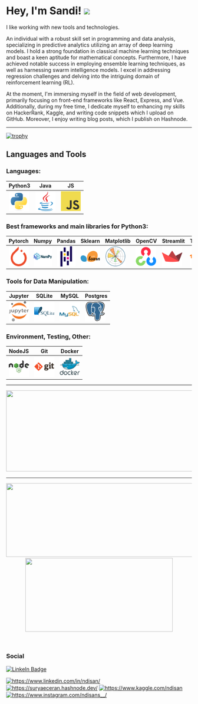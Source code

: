 # Hey, I'm Sandi! <img src="https://raw.githubusercontent.com/MartinHeinz/MartinHeinz/master/wave.gif" width="30px">

I like working with new tools and technologies.

An individual with a robust skill set in programming and data analysis, specializing in predictive analytics utilizing an array of deep learning models. I hold a strong foundation in classical machine learning techniques and boast a keen aptitude for mathematical concepts. Furthermore, I have achieved notable success in employing ensemble learning techniques, as well as harnessing swarm intelligence models. I excel in addressing regression challenges and delving into the intriguing domain of reinforcement learning (RL).

At the moment, I'm immersing myself in the field of web development, primarily focusing on front-end frameworks like React, Express, and Vue. Additionally, during my free time, I dedicate myself to enhancing my skills on HackerRank, Kaggle, and writing code snippets which I upload on GitHub. Moreover, I enjoy writing blog posts, which I publish on Hashnode.

---

[![trophy](https://github-profile-trophy.vercel.app/?username=sandiindika&title=Experience,Stars,Followers,Commits,Repositories,MultipleLang,PillRequest,Issues&theme=onedark)](https://github.com/ryo-ma/github-profile-trophy)

## Languages and Tools
<div>

### Languages:

| Python3 | Java | JS |
|---|---|---|
| <img src="https://github.com/devicons/devicon/blob/master/icons/python/python-original.svg" title="Python"  alt="Python" width="55" height="55"/> | <img src="https://github.com/devicons/devicon/blob/master/icons/java/java-original.svg" title="Java"  alt="Java" width="55" height="55"/> | <img src="https://github.com/devicons/devicon/blob/master/icons/javascript/javascript-original.svg" title="Javascript"  alt="Javascript" width="55" height="55"/> |

### Best frameworks and main libraries for Python3:

| Pytorch | Numpy | Pandas | Sklearn | Matplotlib | OpenCV | Streamlit | TensorFlow |
|---|---|---|---|---|---|---|---|
| <img src="https://github.com/devicons/devicon/blob/master/icons/pytorch/pytorch-original.svg" title="Pytorch"  alt="Pytorch" width="55" height="55"/> | <img src="https://github.com/devicons/devicon/blob/master/icons/numpy/numpy-original-wordmark.svg" title="Numpy"  alt="Numpy" width="55" height="55"/> | <img src="https://github.com/devicons/devicon/blob/master/icons/pandas/pandas-original.svg" title="Pandas" alt="Pandas" width="55" height="55"/> | <img src="https://github.com/devicons/devicon/blob/master/icons/scikitlearn/scikitlearn-original.svg" title="Scikit-Learn" alt="Scikit-Learn" width="55" height="55"/> | <img src="https://github.com/devicons/devicon/blob/master/icons/matplotlib/matplotlib-original.svg" title="Matplotlib" alt="Matplotlib" width="55" height="55"/> | <img src="https://github.com/devicons/devicon/blob/master/icons/opencv/opencv-original.svg" title="OpenCV" alt="OpenCV" width="55" height="55"/> | <img src="https://github.com/devicons/devicon/blob/master/icons/streamlit/streamlit-original.svg" title="Streamlit" alt="Streamlit" width="55" height="55"/> | <img src="https://github.com/devicons/devicon/blob/master/icons/tensorflow/tensorflow-original-wordmark.svg" title="Tensorflow" alt="Tensorflow" width="55" height="55"/> |

### Tools for Data Manipulation:

| Jupyter | SQLite | MySQL | Postgres |
|---|---|---|---|
| <img src="https://github.com/devicons/devicon/blob/master/icons/jupyter/jupyter-original-wordmark.svg" title="Jupiter" alt="Jupiter" width="55" height="55"/> | <img src="https://github.com/devicons/devicon/blob/master/icons/sqlite/sqlite-original-wordmark.svg" title="SQLite" alt="SQLite" width="55" height="55"/> | <img src="https://github.com/devicons/devicon/blob/master/icons/mysql/mysql-original-wordmark.svg" title="MySQL" alt="MySQL" width="55" height="55"/> | <img src="https://github.com/devicons/devicon/blob/master/icons/postgresql/postgresql-original.svg" title="Postgres" alt="Postgres" width="55" height="55"/> |

### Environment, Testing, Other:

| NodeJS | Git | Docker |
|---|---|---|
| <img src="https://github.com/devicons/devicon/blob/master/icons/nodejs/nodejs-original-wordmark.svg" title="NodeJS" alt="NodeJS" width="55" height="55"/> | <img src="https://github.com/devicons/devicon/blob/master/icons/git/git-original-wordmark.svg" title="Git" alt="Git" width="55" height="55"/> | <img src="https://github.com/devicons/devicon/blob/master/icons/docker/docker-original-wordmark.svg" title="Docker" alt="Docker" width="55" height="55"/> |

</div>

---

<p align="center">
  <img width="800" height="220" src="https://streak-stats.demolab.com?user=sandiindika&theme=highcontrast&hide_border=true&border_radius=5&card_width=800">
</p>

---

<p align="center">
  <img width="600" height="200" src="https://github-readme-stats.vercel.app/api?username=sandiindika&show_icons=true&theme=vision-friendly-dark">
  <img width="400" height="200" src="https://github-readme-stats.vercel.app/api/top-langs/?username=sandiindika&size_weight=0.15&count_weight=0.5&layout=compact&theme=vision-friendly-dark">
</p>

<div id="header" align="center">
  <img src="https://komarev.com/ghpvc/?username=sandiindika&style=for-the-badge&color=orange" alt=""/>
</div>

### Social

[![LinkeIn Badge](https://img.shields.io/badge/LinkedIn-blue?style=flat&logo=linkedin&logoColor=white)](https://www.linkedin.com/in/ndisan/)

<p align="left">
  <a href="https://www.linkedin.com/in/ndisan/" target="blank"><img align="center" src="https://raw.githubusercontent.com/rahuldkjain/github-profile-readme-generator/master/src/images/icons/Social/linked-in-alt.svg" alt="https://www.linkedin.com/in/ndisan/" height="30" width="40" /></a>
  <a href="https://suryaeceran.hashnode.dev/" target="blank"><img align="center" src="https://raw.githubusercontent.com/rahuldkjain/github-profile-readme-generator/master/src/images/icons/Social/hashnode.svg" alt="https://suryaeceran.hashnode.dev/" height="30" width="40" /></a>
  <a href="https://www.kaggle.com/ndisan" target="blank"><img align="center" src="https://raw.githubusercontent.com/rahuldkjain/github-profile-readme-generator/master/src/images/icons/Social/kaggle.svg" alt="https://www.kaggle.com/ndisan" height="30" width="40" /></a>
  <a href="https://www.instagram.com/ndisans__/" target="blank"><img align="center" src="https://raw.githubusercontent.com/rahuldkjain/github-profile-readme-generator/master/src/images/icons/Social/instagram.svg" alt="https://www.instagram.com/ndisans__/" height="30" width="40" /></a>
</p>
